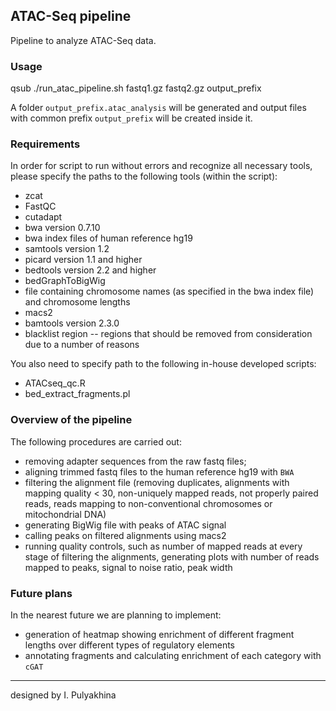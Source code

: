 ATAC-Seq pipeline
--------------------------------------

Pipeline to analyze ATAC-Seq data.

### Usage

qsub ./run_atac_pipeline.sh fastq1.gz fastq2.gz output_prefix

A folder `output_prefix.atac_analysis` will be generated
and output files with common prefix `output_prefix` will
be created inside it.


### Requirements

In order for script to run without errors and recognize all
necessary tools, please specify the paths to the following
tools (within the script):

- zcat
- FastQC
- cutadapt
- bwa version 0.7.10
- bwa index files of human reference hg19
- samtools version 1.2
- picard version 1.1 and higher
- bedtools version 2.2 and higher
- bedGraphToBigWig
- file containing chromosome names (as specified in the bwa index file) and chromosome lengths
- macs2
- bamtools version 2.3.0
- blacklist region -- regions that should be removed from consideration due to a number of reasons

You also need to specify path to the following in-house developed scripts:

- ATACseq_qc.R
- bed_extract_fragments.pl


### Overview of the pipeline

The following procedures are carried out:

- removing adapter sequences from the raw fastq files;
- aligning trimmed fastq files to the human reference hg19 with `BWA`
- filtering the alignment file (removing duplicates, alignments with 
  mapping quality < 30, non-uniquely mapped reads, not properly
  paired reads, reads mapping to non-conventional chromosomes or
  mitochondrial DNA)
- generating BigWig file with peaks of ATAC signal
- calling peaks on filtered alignments using macs2
- running quality controls, such as number of mapped reads at every
  stage of filtering the alignments, generating plots with number of
  reads mapped to peaks, signal to noise ratio, peak width


### Future plans

In the nearest future we are planning to implement:

- generation of heatmap showing enrichment of different fragment lengths
  over different types of regulatory elements
- annotating fragments and calculating enrichment of each category with
  `cGAT`


---
designed by I. Pulyakhina
